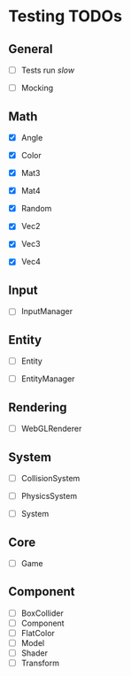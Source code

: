 # Testing TODOs

## General

- [ ] Tests run *slow*
- [ ] Mocking


## Math
- [x] Angle
- [x] Color
- [x] Mat3
- [x] Mat4
- [x] Random
- [x] Vec2
- [x] Vec3
- [x] Vec4


## Input
- [ ] InputManager


## Entity
- [ ] Entity
- [ ] EntityManager


## Rendering
- [ ] WebGLRenderer


## System
- [ ] CollisionSystem
- [ ] PhysicsSystem
- [ ] System


## Core
- [ ] Game


## Component
- [ ] BoxCollider
- [ ] Component
- [ ] FlatColor
- [ ] Model
- [ ] Shader
- [ ] Transform
